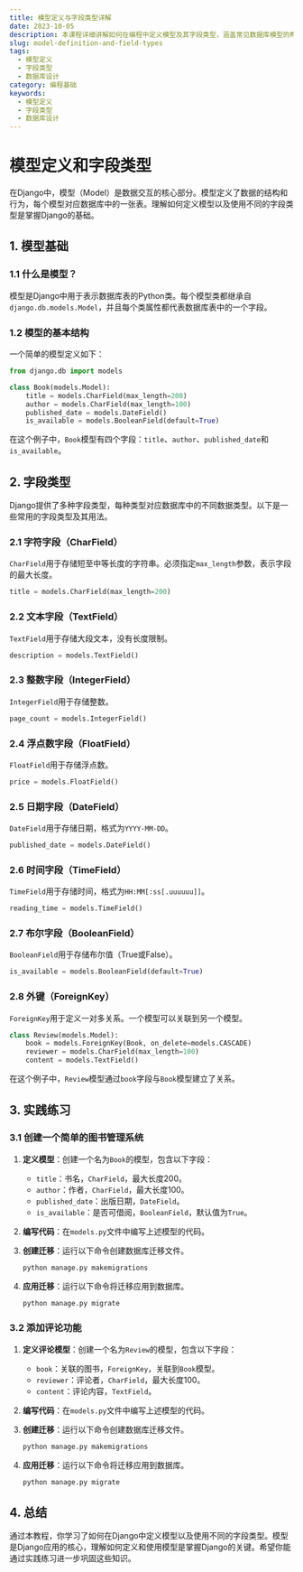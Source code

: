 ```yaml
---
title: 模型定义与字段类型详解
date: 2023-10-05
description: 本课程详细讲解如何在编程中定义模型及其字段类型，涵盖常见数据库模型的构建与字段类型的选择。
slug: model-definition-and-field-types
tags:
  - 模型定义
  - 字段类型
  - 数据库设计
category: 编程基础
keywords:
  - 模型定义
  - 字段类型
  - 数据库设计
---
```


# 模型定义和字段类型

在Django中，模型（Model）是数据交互的核心部分。模型定义了数据的结构和行为，每个模型对应数据库中的一张表。理解如何定义模型以及使用不同的字段类型是掌握Django的基础。

## 1. 模型基础

### 1.1 什么是模型？

模型是Django中用于表示数据库表的Python类。每个模型类都继承自`django.db.models.Model`，并且每个类属性都代表数据库表中的一个字段。

### 1.2 模型的基本结构

一个简单的模型定义如下：

```python
from django.db import models

class Book(models.Model):
    title = models.CharField(max_length=200)
    author = models.CharField(max_length=100)
    published_date = models.DateField()
    is_available = models.BooleanField(default=True)
```

在这个例子中，`Book`模型有四个字段：`title`、`author`、`published_date`和`is_available`。

## 2. 字段类型

Django提供了多种字段类型，每种类型对应数据库中的不同数据类型。以下是一些常用的字段类型及其用法。

### 2.1 字符字段（CharField）

`CharField`用于存储短至中等长度的字符串。必须指定`max_length`参数，表示字段的最大长度。

```python
title = models.CharField(max_length=200)
```

### 2.2 文本字段（TextField）

`TextField`用于存储大段文本，没有长度限制。

```python
description = models.TextField()
```

### 2.3 整数字段（IntegerField）

`IntegerField`用于存储整数。

```python
page_count = models.IntegerField()
```

### 2.4 浮点数字段（FloatField）

`FloatField`用于存储浮点数。

```python
price = models.FloatField()
```

### 2.5 日期字段（DateField）

`DateField`用于存储日期，格式为`YYYY-MM-DD`。

```python
published_date = models.DateField()
```

### 2.6 时间字段（TimeField）

`TimeField`用于存储时间，格式为`HH:MM[:ss[.uuuuuu]]`。

```python
reading_time = models.TimeField()
```

### 2.7 布尔字段（BooleanField）

`BooleanField`用于存储布尔值（True或False）。

```python
is_available = models.BooleanField(default=True)
```

### 2.8 外键（ForeignKey）

`ForeignKey`用于定义一对多关系。一个模型可以关联到另一个模型。

```python
class Review(models.Model):
    book = models.ForeignKey(Book, on_delete=models.CASCADE)
    reviewer = models.CharField(max_length=100)
    content = models.TextField()
```

在这个例子中，`Review`模型通过`book`字段与`Book`模型建立了关系。

## 3. 实践练习

### 3.1 创建一个简单的图书管理系统

1. **定义模型**：创建一个名为`Book`的模型，包含以下字段：
   - `title`：书名，`CharField`，最大长度200。
   - `author`：作者，`CharField`，最大长度100。
   - `published_date`：出版日期，`DateField`。
   - `is_available`：是否可借阅，`BooleanField`，默认值为`True`。

2. **编写代码**：在`models.py`文件中编写上述模型的代码。

3. **创建迁移**：运行以下命令创建数据库迁移文件。

   ```bash
   python manage.py makemigrations
   ```

4. **应用迁移**：运行以下命令将迁移应用到数据库。

   ```bash
   python manage.py migrate
   ```

### 3.2 添加评论功能

1. **定义评论模型**：创建一个名为`Review`的模型，包含以下字段：
   - `book`：关联的图书，`ForeignKey`，关联到`Book`模型。
   - `reviewer`：评论者，`CharField`，最大长度100。
   - `content`：评论内容，`TextField`。

2. **编写代码**：在`models.py`文件中编写上述模型的代码。

3. **创建迁移**：运行以下命令创建数据库迁移文件。

   ```bash
   python manage.py makemigrations
   ```

4. **应用迁移**：运行以下命令将迁移应用到数据库。

   ```bash
   python manage.py migrate
   ```

## 4. 总结

通过本教程，你学习了如何在Django中定义模型以及使用不同的字段类型。模型是Django应用的核心，理解如何定义和使用模型是掌握Django的关键。希望你能通过实践练习进一步巩固这些知识。